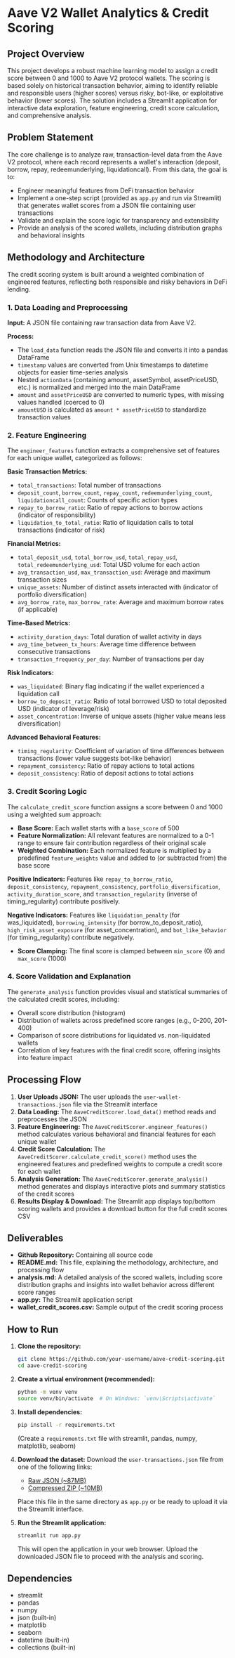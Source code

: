 # Aave V2 Wallet Analytics & Credit Scoring

## Project Overview

This project develops a robust machine learning model to assign a credit score between 0 and 1000 to Aave V2 protocol wallets. The scoring is based solely on historical transaction behavior, aiming to identify reliable and responsible users (higher scores) versus risky, bot-like, or exploitative behavior (lower scores). The solution includes a Streamlit application for interactive data exploration, feature engineering, credit score calculation, and comprehensive analysis.

## Problem Statement

The core challenge is to analyze raw, transaction-level data from the Aave V2 protocol, where each record represents a wallet's interaction (deposit, borrow, repay, redeemunderlying, liquidationcall). From this data, the goal is to:

- Engineer meaningful features from DeFi transaction behavior
- Implement a one-step script (provided as `app.py` and run via Streamlit) that generates wallet scores from a JSON file containing user transactions
- Validate and explain the score logic for transparency and extensibility
- Provide an analysis of the scored wallets, including distribution graphs and behavioral insights

## Methodology and Architecture

The credit scoring system is built around a weighted combination of engineered features, reflecting both responsible and risky behaviors in DeFi lending.

### 1. Data Loading and Preprocessing

**Input:** A JSON file containing raw transaction data from Aave V2.

**Process:**
- The `load_data` function reads the JSON file and converts it into a pandas DataFrame
- `timestamp` values are converted from Unix timestamps to datetime objects for easier time-series analysis
- Nested `actionData` (containing amount, assetSymbol, assetPriceUSD, etc.) is normalized and merged into the main DataFrame
- `amount` and `assetPriceUSD` are converted to numeric types, with missing values handled (coerced to 0)
- `amountUSD` is calculated as `amount * assetPriceUSD` to standardize transaction values

### 2. Feature Engineering

The `engineer_features` function extracts a comprehensive set of features for each unique wallet, categorized as follows:

**Basic Transaction Metrics:**
- `total_transactions`: Total number of transactions
- `deposit_count`, `borrow_count`, `repay_count`, `redeemunderlying_count`, `liquidationcall_count`: Counts of specific action types
- `repay_to_borrow_ratio`: Ratio of repay actions to borrow actions (indicator of responsibility)
- `liquidation_to_total_ratio`: Ratio of liquidation calls to total transactions (indicator of risk)

**Financial Metrics:**
- `total_deposit_usd`, `total_borrow_usd`, `total_repay_usd`, `total_redeemunderlying_usd`: Total USD volume for each action
- `avg_transaction_usd`, `max_transaction_usd`: Average and maximum transaction sizes
- `unique_assets`: Number of distinct assets interacted with (indicator of portfolio diversification)
- `avg_borrow_rate`, `max_borrow_rate`: Average and maximum borrow rates (if applicable)

**Time-Based Metrics:**
- `activity_duration_days`: Total duration of wallet activity in days
- `avg_time_between_tx_hours`: Average time difference between consecutive transactions
- `transaction_frequency_per_day`: Number of transactions per day

**Risk Indicators:**
- `was_liquidated`: Binary flag indicating if the wallet experienced a liquidation call
- `borrow_to_deposit_ratio`: Ratio of total borrowed USD to total deposited USD (indicator of leverage/risk)
- `asset_concentration`: Inverse of unique assets (higher value means less diversification)

**Advanced Behavioral Features:**
- `timing_regularity`: Coefficient of variation of time differences between transactions (lower value suggests bot-like behavior)
- `repayment_consistency`: Ratio of repay actions to total actions
- `deposit_consistency`: Ratio of deposit actions to total actions

### 3. Credit Scoring Logic

The `calculate_credit_score` function assigns a score between 0 and 1000 using a weighted sum approach:

- **Base Score:** Each wallet starts with a `base_score` of 500
- **Feature Normalization:** All relevant features are normalized to a 0-1 range to ensure fair contribution regardless of their original scale
- **Weighted Combination:** Each normalized feature is multiplied by a predefined `feature_weights` value and added to (or subtracted from) the base score

**Positive Indicators:** Features like `repay_to_borrow_ratio`, `deposit_consistency`, `repayment_consistency`, `portfolio_diversification`, `activity_duration_score`, and `transaction_regularity` (inverse of timing_regularity) contribute positively.

**Negative Indicators:** Features like `liquidation_penalty` (for was_liquidated), `borrowing_intensity` (for borrow_to_deposit_ratio), `high_risk_asset_exposure` (for asset_concentration), and `bot_like_behavior` (for timing_regularity) contribute negatively.

- **Score Clamping:** The final score is clamped between `min_score` (0) and `max_score` (1000)

### 4. Score Validation and Explanation

The `generate_analysis` function provides visual and statistical summaries of the calculated credit scores, including:

- Overall score distribution (histogram)
- Distribution of wallets across predefined score ranges (e.g., 0-200, 201-400)
- Comparison of score distributions for liquidated vs. non-liquidated wallets
- Correlation of key features with the final credit score, offering insights into feature impact

## Processing Flow

1. **User Uploads JSON:** The user uploads the `user-wallet-transactions.json` file via the Streamlit interface
2. **Data Loading:** The `AaveCreditScorer.load_data()` method reads and preprocesses the JSON
3. **Feature Engineering:** The `AaveCreditScorer.engineer_features()` method calculates various behavioral and financial features for each unique wallet
4. **Credit Score Calculation:** The `AaveCreditScorer.calculate_credit_score()` method uses the engineered features and predefined weights to compute a credit score for each wallet
5. **Analysis Generation:** The `AaveCreditScorer.generate_analysis()` method generates and displays interactive plots and summary statistics of the credit scores
6. **Results Display & Download:** The Streamlit app displays top/bottom scoring wallets and provides a download button for the full credit scores CSV

## Deliverables

- **Github Repository:** Containing all source code
- **README.md:** This file, explaining the methodology, architecture, and processing flow
- **analysis.md:** A detailed analysis of the scored wallets, including score distribution graphs and insights into wallet behavior across different score ranges
- **app.py:** The Streamlit application script
- **wallet_credit_scores.csv:** Sample output of the credit scoring process

## How to Run

1. **Clone the repository:**
   ```bash
   git clone https://github.com/your-username/aave-credit-scoring.git
   cd aave-credit-scoring
   ```

2. **Create a virtual environment (recommended):**
   ```bash
   python -m venv venv
   source venv/bin/activate  # On Windows: `venv\Scripts\activate`
   ```

3. **Install dependencies:**
   ```bash
   pip install -r requirements.txt
   ```
   (Create a `requirements.txt` file with streamlit, pandas, numpy, matplotlib, seaborn)

4. **Download the dataset:**
   Download the `user-transactions.json` file from one of the following links:
   - [Raw JSON (~87MB)](https://drive.google.com/file/d/1ISFbAXxadMrt7Zl96rmzzZmEKZnyW7FS/view?usp=sharing)
   - [Compressed ZIP (~10MB)](https://drive.google.com/file/d/14ceBCLQ-BTcydDrFJauVA_PKAZ7VtDor/view?usp=sharing)
   
   Place this file in the same directory as `app.py` or be ready to upload it via the Streamlit interface.

5. **Run the Streamlit application:**
   ```bash
   streamlit run app.py
   ```
   
   This will open the application in your web browser. Upload the downloaded JSON file to proceed with the analysis and scoring.

## Dependencies

- streamlit
- pandas
- numpy
- json (built-in)
- matplotlib
- seaborn
- datetime (built-in)
- collections (built-in)
